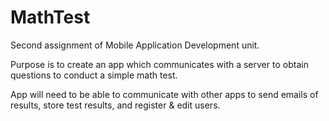 # MathTest

Second assignment of Mobile Application Development unit.

Purpose is to create an app which communicates with a server to obtain questions to conduct a simple
math test.

App will need to be able to communicate with other apps to send emails of results, store test results, and register & edit users.
